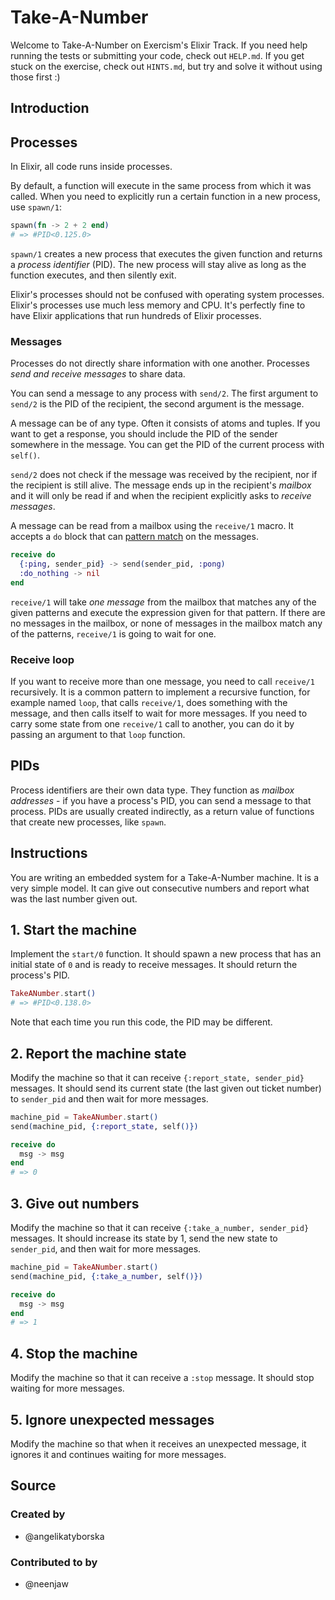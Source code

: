 # Take-A-Number

Welcome to Take-A-Number on Exercism's Elixir Track.
If you need help running the tests or submitting your code, check out `HELP.md`.
If you get stuck on the exercise, check out `HINTS.md`, but try and solve it
without using those first :)

## Introduction

## Processes

In Elixir, all code runs inside processes.

By default, a function will execute in the same process from which it was called.
When you need to explicitly run a certain function in a new process, use `spawn/1`:

```elixir
spawn(fn -> 2 + 2 end)
# => #PID<0.125.0>
```

`spawn/1` creates a new process that executes the given function and returns a
_process identifier_ (PID). The new process will stay alive as long as the function
executes, and then silently exit.

Elixir's processes should not be confused with operating system processes.
Elixir's processes use much less memory and CPU. It's perfectly fine to have
Elixir applications that run hundreds of Elixir processes.

### Messages

Processes do not directly share information with one another. Processes
_send and receive messages_ to share data.

You can send a message to any process with `send/2`. The first argument to
`send/2` is the PID of the recipient, the second argument is the message.

A message can be of any type. Often it consists of atoms and tuples. If you want
to get a response, you should include the PID of the sender somewhere in the
message. You can get the PID of the current process with `self()`.

`send/2` does not check if the message was received by the recipient, nor if the
recipient is still alive. The message ends up in the recipient's _mailbox_ and
it will only be read if and when the recipient explicitly asks to _receive messages_.

A message can be read from a mailbox using the `receive/1` macro. It accepts a
`do` block that can [pattern match][exercism-pattern-matching] on the messages.

```elixir
receive do
  {:ping, sender_pid} -> send(sender_pid, :pong)
  :do_nothing -> nil
end
```

`receive/1` will take _one message_ from the mailbox that matches any of the
given patterns and execute the expression given for that pattern. If there are
no messages in the mailbox, or none of messages in the mailbox match any of the
patterns, `receive/1` is going to wait for one.

### Receive loop

If you want to receive more than one message, you need to call `receive/1`
recursively. It is a common pattern to implement a recursive function, for
example named `loop`, that calls `receive/1`, does something with the message,
and then calls itself to wait for more messages. If you need to carry some state
from one `receive/1` call to another, you can do it by passing an argument to
that `loop` function.

## PIDs

Process identifiers are their own data type. They function as _mailbox addresses_ -
if you have a process's PID, you can send a message to that process. PIDs are
usually created indirectly, as a return value of functions that create new
processes, like `spawn`.

[exercism-pattern-matching]: https://exercism.org/tracks/elixir/concepts/pattern-matching

## Instructions

You are writing an embedded system for a Take-A-Number machine. It is a very
simple model. It can give out consecutive numbers and report what was the last
number given out.

## 1. Start the machine

Implement the `start/0` function. It should spawn a new process that has an
initial state of `0` and is ready to receive messages. It should return the
process's PID.

```elixir
TakeANumber.start()
# => #PID<0.138.0>
```

Note that each time you run this code, the PID may be different.

## 2. Report the machine state

Modify the machine so that it can receive `{:report_state, sender_pid}` messages.
It should send its current state (the last given out ticket number) to `sender_pid`
and then wait for more messages.

```elixir
machine_pid = TakeANumber.start()
send(machine_pid, {:report_state, self()})

receive do
  msg -> msg
end
# => 0
```

## 3. Give out numbers

Modify the machine so that it can receive `{:take_a_number, sender_pid}` messages.
It should increase its state by 1, send the new state to `sender_pid`, and then
wait for more messages.

```elixir
machine_pid = TakeANumber.start()
send(machine_pid, {:take_a_number, self()})

receive do
  msg -> msg
end
# => 1
```

## 4. Stop the machine

Modify the machine so that it can receive a `:stop` message. It should stop
waiting for more messages.

## 5. Ignore unexpected messages

Modify the machine so that when it receives an unexpected message, it ignores it
and continues waiting for more messages.

## Source

### Created by

- @angelikatyborska

### Contributed to by

- @neenjaw
